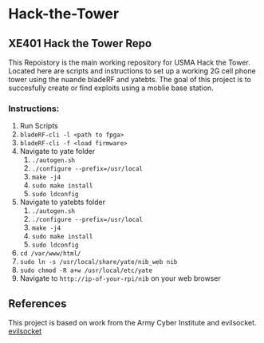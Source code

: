 # Hack-the-Tower
## XE401 Hack the Tower Repo
This Repoistory is the main working repository for USMA Hack the Tower.
Located here are scripts and instructions to set up a working 2G cell phone
tower using the nuande bladeRF and yatebts. The goal of this project is
to succesfully create or find exploits using a moblie base station.
### Instructions:
1. Run Scripts
2. `bladeRF-cli -l <path to fpga>`
3. `bladeRF-cli -f <load firmware>`
4. Navigate to yate folder 
    1. `./autogen.sh`
    2. `./configure --prefix=/usr/local`
    3. `make -j4`
    4. `sudo make install`
    6. `sudo ldconfig`
5. Navigate to yatebts folder 
    1. `./autogen.sh`
    2. `./configure --prefix=/usr/local`
    3. `make -j4`
    4. `sudo make install`
    6. `sudo ldconfig`
6. `cd /var/www/html/`
7. `sudo ln -s /usr/local/share/yate/nib_web nib`
8. `sudo chmod -R a+w /usr/local/etc/yate`
9. Navigate to `http://ip-of-your-rpi/nib` on your web browser

## References 
This project is based on work from the Army Cyber Institute and 
evilsocket.
[evilsocket](https://www.evilsocket.net/2016/03/31/how-to-build-your-own-rogue-gsm-bts-for-fun-and-profit/)
